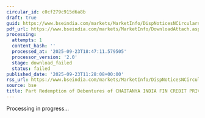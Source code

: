 ```yaml
---
circular_id: c0cf279c915d6a8b
draft: true
guid: https://www.bseindia.com/markets/MarketInfo/DispNoticesNCirculars.aspx?Noticeid={0F4639EB-531E-4112-B341-A38888F138CC}&noticeno=20250923-22&dt=09/23/2025&icount=22&totcount=84&flag=0
pdf_url: https://www.bseindia.com/markets/MarketInfo/DownloadAttach.aspx?id=20250923-22&attachedId=
processing:
  attempts: 1
  content_hash: ''
  processed_at: '2025-09-23T18:47:11.579505'
  processor_version: '2.0'
  stage: download_failed
  status: failed
published_date: '2025-09-23T11:28:08+00:00'
rss_url: https://www.bseindia.com/markets/MarketInfo/DispNoticesNCirculars.aspx?Noticeid={0F4639EB-531E-4112-B341-A38888F138CC}&noticeno=20250923-22&dt=09/23/2025&icount=22&totcount=84&flag=0
source: bse
title: Part Redemption of Debentures of CHAITANYA INDIA FIN CREDIT PRIVATE LIMITED
---
```


Processing in progress...